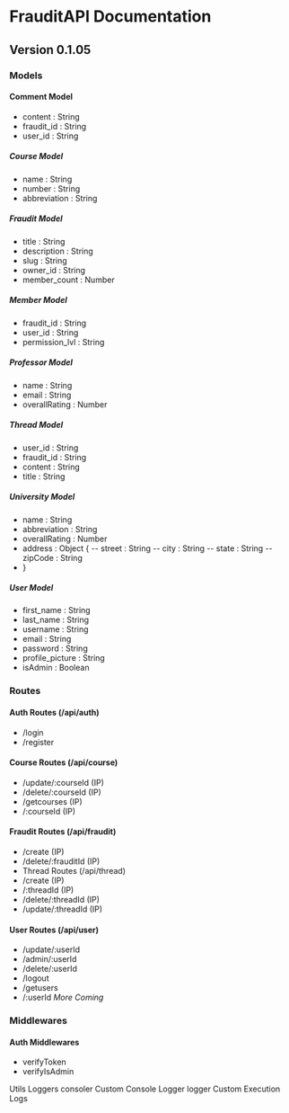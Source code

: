 # FrauditAPI Documentation

## Version 0.1.05

### Models

#### Comment Model

- content : String
- fraudit_id : String
- user_id : String

##### Course Model

- name : String
- number : String
- abbreviation : String

##### Fraudit Model

- title : String
- description : String
- slug : String
- owner_id : String
- member_count : Number

##### Member Model

- fraudit_id : String
- user_id : String
- permission_lvl : String

##### Professor Model

- name : String
- email : String
- overallRating : Number

##### Thread Model

- user_id : String
- fraudit_id : String
- content : String
- title : String

##### University Model

- name : String
- abbreviation : String
- overallRating : Number
- address : Object {
  -- street : String
  -- city : String
  -- state : String
  -- zipCode : String
- }

##### User Model

- first_name : String
- last_name : String
- username : String
- email : String
- password : String
- profile_picture : String
- isAdmin : Boolean

### Routes

#### Auth Routes (/api/auth)

- /login
- /register

#### Course Routes (/api/course)

- /update/:courseId (IP)
- /delete/:courseId (IP)
- /getcourses (IP)
- /:courseId (IP)

#### Fraudit Routes (/api/fraudit)

- /create (IP)
- /delete/:frauditId (IP)
- Thread Routes (/api/thread)
- /create (IP)
- /:threadId (IP)
- /delete/:threadId (IP)
- /update/:threadId (IP)

#### User Routes (/api/user)

- /update/:userId
- /admin/:userId
- /delete/:userId
- /logout
- /getusers
- /:userId
  _More Coming_

### Middlewares

#### Auth Middlewares

- verifyToken
- verifyIsAdmin

Utils
Loggers
consoler
Custom Console Logger
logger
Custom Execution Logs
